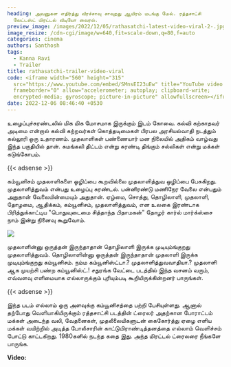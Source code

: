 ```yaml
---
heading: அவனுகள எதிர்த்து வீரச்சாவு சாவுறது ஆயிரம் மடங்கு மேல். ரத்தசாட்சி
  லேட்டஸ்ட் மிரட்டல் வீடியோ வைரல்.
preview_image: /images/2022/12/05/rathasatchi-latest-video-viral-2-.jpg
image_resize: /cdn-cgi/image/w=640,fit=scale-down,q=80,f=auto
categories: cinema
authors: Santhosh
tags:
  - Kanna Ravi
  - Trailer
title: rathasatchi-trailer-video-viral
code: <iframe width="560" height="315"
  src="https://www.youtube.com/embed/SMnsEI23uEw" title="YouTube video player"
  frameborder="0" allow="accelerometer; autoplay; clipboard-write;
  encrypted-media; gyroscope; picture-in-picture" allowfullscreen></iframe>
date: 2022-12-06 08:46:40 +0530
---
```

உழைப்புச்சுரண்டலில் மிக மிக மோசமாக இருக்கும் இடம் கோவை. கல்வி கற்காதவர் அடிமை என்றால் கல்வி கற்றவர்கள் கொத்தடிமைகள் பிரபல அரசியல்வாதி நடத்தும் கல்லூரி ஒரு உதாரணம். முதலாளிகள் பண்ணையார் மன நிலையில் அதிகம் வாழ்வது இந்த பகுதியில் தான். சுமங்கலி திட்டம் என்று சுரண்டி திங்கும் சல்லிகள் என்று மக்கள் கடுங்கோபம். 

{{< adsense >}}

கம்யூனிசம் முதலாளிகளை ஒழிப்பை கூறவில்லை முதலாளித்துவ ஒழிப்பை பேசுகிறது. முதலாளித்துவம்  என்பது உழைப்பு சுரண்டல். பன்னிரண்டு மணிநேர வேலை என்பதும் அதுதான் வேலையின்மையும் அதுதான். ஏழ்மை, சொத்து, தொழிலாளி, முதலாளி, தோழமை, ஆதிக்கம், கம்யூனிசம், முதலாளித்துவம், என உலகை இரண்டாக பிரித்துக்காட்டிய  "பொதுவுடைமை சித்தாந்த பிதாமகன்"  தோழர் கார்ல் மார்க்ஸ்சை நாம் இன்று நினைவு கூறுவோம்.

![](/images/2022/12/05/rathasatchi-latest-video-viral-1-.jpg)

முதலாளின்னு ஒருத்தன் இருந்தாதான் தொழிலாளி இருக்க முடியும்ங்குறது முதலாளித்துவம்.
தொழிலாளின்னு ஒருத்தன் இருந்தாதான் முதலாளி இருக்க முடியும்ங்குறது கம்யூனிசம்.
நம்ம கம்யூனிஸ்ட்டா.? முதலாளித்துவவாதியா.?
முதலாளி ஆக முயற்சி பண்ற கம்யூனிஸ்ட்.!
சதுரங்க வேட்டை படத்தில் இந்த வசனம் வரும், எவ்வளவு எளிமையாக எல்லாருக்கும் புரியும்படி கூறியிருக்கின்றனர் பாருங்கள்.

{{< adsense >}}

இந்த படம் எல்லாம் ஒரு அளவுக்கு கம்யூனிசத்தை பற்றி பேசியுள்ளது. ஆனால் தற்போது வெளியாகியிருக்கும் ரத்தசாட்சி படத்தின் ட்ரைலர் அதற்கான போராட்டம் மக்கள் அடைந்த வலி, வேதனைகள், முதலீலையிகளுடன் கைகோர்த்து ஏழை எளிய மக்கள் வயிற்றில் அடித்த போலீசாரின் காட்டுமிராண்டித்தனத்தை எல்லாம் வெளிச்சம் போட்டு காட்டகிறது. 1980களில் நடந்த கதை இது. அந்த மிரட்டல்  ட்ரைலரை நீங்களே பாருங்க.

**V﻿ideo:**